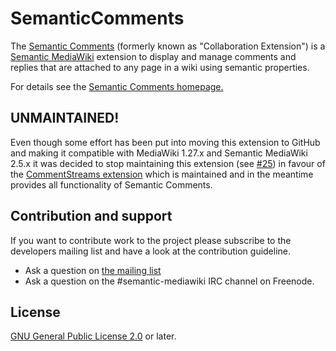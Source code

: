 # SemanticComments
The [Semantic Comments](https://www.mediawiki.org/wiki/Extension:SemanticComments) (formerly known as "Collaboration Extension") is a [Semantic MediaWiki](https://www.semantic-mediawiki.org) extension to display and manage comments and replies that are attached to any page in a wiki using semantic properties.

For details see the [Semantic Comments homepage.](https://www.mediawiki.org/wiki/Extension:SemanticComments)

## UNMAINTAINED!
Even though some effort has been put into moving this extension to GitHub and making it compatible with MediaWiki 1.27.x and Semantic MediaWiki 2.5.x it was decided to stop maintaining this extension (see [#25](https://github.com/SemanticMediaWiki/SemanticComments/issues/25)) in favour of the [CommentStreams extension](https://www.mediawiki.org/wiki/Extension:CommentStreams) which is maintained and in the meantime provides all functionality of Semantic Comments.

## Contribution and support

If you want to contribute work to the project please subscribe to the developers mailing list and
have a look at the contribution guideline.

* Ask a question on [the mailing list](https://www.semantic-mediawiki.org/wiki/Mailing_list)
* Ask a question on the #semantic-mediawiki IRC channel on Freenode.

## License

[GNU General Public License 2.0](license) or later.
